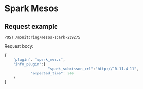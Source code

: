 # Spark Mesos

## Request example
`POST /monitoring/mesos-spark-219275`

Request body:
```javascript
{
	"plugin": "spark_mesos",
	"info_plugin":{
	                "spark_submisson_url":"http://10.11.4.11",
			"expected_time": 500
	}
}
```

